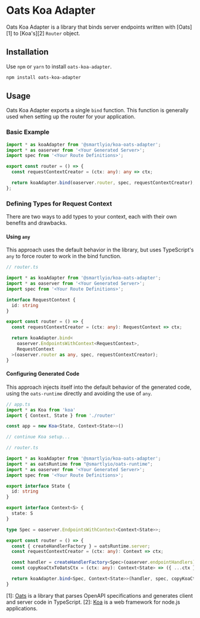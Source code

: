 # Oats Koa Adapter

Oats Koa Adapter is a library that binds server endpoints written with [Oats][1] to [Koa's][2] `Router` object.

## Installation

Use `npm` or `yarn` to install `oats-koa-adapter`.

```bash
npm install oats-koa-adapter
```

## Usage

Oats Koa Adapter exports a single `bind` function. This function is generally used when setting up the router for your application.

### Basic Example

```ts
import * as koaAdapter from '@smartlyio/koa-oats-adapter';
import * as oaserver from '<Your Generated Server>';
import spec from '<Your Route Definitions>';

export const router = () => {
  const requestContextCreator = (ctx: any): any => ctx;

  return koaAdapter.bind(oaserver.router, spec, requestContextCreator);
};
```

### Defining Types for Request Context

There are two ways to add types to your context, each with their own benefits and drawbacks.

#### Using `any`

This approach uses the default behavior in the library, but uses TypeScript's `any` to force router to work in the bind function.

```ts
// router.ts

import * as koaAdapter from '@smartlyio/koa-oats-adapter';
import * as oaserver from '<Your Generated Server>';
import spec from '<Your Route Definitions>';

interface RequestContext {
  id: string
}

export const router = () => {
  const requestContextCreator = (ctx: any): RequestContext => ctx;

  return koaAdapter.bind<
    oaserver.EndpointsWithContext<RequestContext>,
    RequestContext
  >(oaserver.router as any, spec, requestContextCreator);
}
```

#### Configuring Generated Code

This approach injects itself into the default behavior of the generated code, using the `oats-runtime` directly and avoiding the use of `any`.

```ts
// app.ts
import * as Koa from 'koa'
import { Context, State } from './router'

const app = new Koa<State, Context<State>>()

// continue Koa setup...
```

```ts
// router.ts

import * as koaAdapter from '@smartlyio/koa-oats-adapter';
import * as oatsRuntime from "@smartlyio/oats-runtime";
import * as oaserver from '<Your Generated Server>';
import spec from '<Your Route Definitions>';

export interface State {
  id: string
}

export interface Context<S> {
  state: S
}

type Spec = oaserver.EndpointsWithContext<Context<State>>;

export const router = () => {
  const { createHandlerFactory } = oatsRuntime.server;
  const requestContextCreator = (ctx: any): Context => ctx;

  const handler = createHandlerFactory<Spec>(oaserver.endpointHandlers);
  const copyKoaCtxToOatsCtx = (ctx: any): Context<State> => ({ ...ctx });

  return koaAdapter.bind<Spec, Context<State>>(handler, spec, copyKoaCtxToOatsCtx);
}
```

[1]: [Oats](https://github.com/smartlyio/oats) is a library that parses OpenAPI specifications and generates client and server code in TypeScript.
[2]: [Koa](https://koajs.com/) is a web framework for node.js applications.
